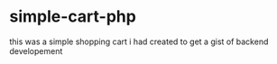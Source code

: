 # simple-cart-php
this was a simple shopping cart i had created to get a gist of backend developement 
